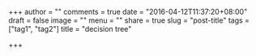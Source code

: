 +++
author = ""
comments = true
date = "2016-04-12T11:37:20+08:00"
draft = false
image = ""
menu = ""
share = true
slug = "post-title"
tags = ["tag1", "tag2"]
title = "decision tree"

+++

